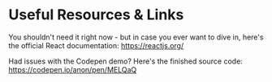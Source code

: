 # Useful Resources & Links
You shouldn't need it right now - but in case you ever want to dive in, here's the official React documentation: https://reactjs.org/

Had issues with the Codepen demo? Here's the finished source code: https://codepen.io/anon/pen/MELQaQ